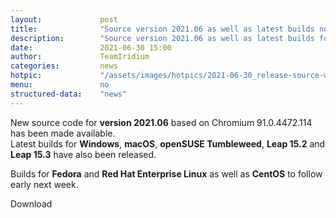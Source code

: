 ```yaml
---
layout: 			post
title:  			"Source version 2021.06 as well as latest builds now available"
description: 		"Source version 2021.06 as well as latest builds for Windows, macOS, openSUSE Tumbleweed and openSUSE Leap 15.2 now available for download."
date:	 			2021-06-30 15:00
author:				TeamIridium
categories:			news
hotpic:				"/assets/images/hotpics/2021-06-30_release-source-win-mac-suse_2021-06.png"
menu: 				no
structured-data:	"news"
---
```

New source code for **version 2021.06** based on Chromium 91.0.4472.114 has been made available.   
Latest builds for **Windows**, **macOS**, **openSUSE Tumbleweed**, **Leap 15.2** and **Leap 15.3** have also been released.

Builds for **Fedora** and **Red Hat Enterprise Linux** as well as **CentOS** to follow early next week.

<a id="download-parser2" class="button download" title="download Iridium Browser">Download</a>